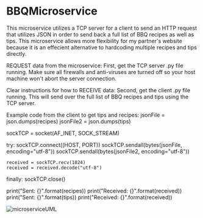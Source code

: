 # BBQMicroservice
This microservice utilizes a TCP server for a client to send an HTTP request that utilizes JSON in order to send back a full list of BBQ recipes as well as tips. This microservice allows more flexibility for my partner's website because it is an effecient alternative to hardcoding multiple recipes and tips directly.

REQUEST data from the microservice:
First, get the TCP server .py file running. Make sure all firewalls and anti-viruses are turned off so your host machine won't abort the server connection.

Clear instructions for how to RECEIVE data:
Second, get the client .py file running. This will send over the full list of BBQ recipes and tips using the TCP server.

Example code from the client to get tips and recipes:
jsonFile = json.dumps(recipes)
jsonFile2 = json.dumps(tips)

sockTCP = socket(AF_INET, SOCK_STREAM)

try:
    sockTCP.connect((HOST, PORT))
    sockTCP.sendall(bytes(jsonFile, encoding="utf-8"))
    sockTCP.sendall(bytes(jsonFile2, encoding="utf-8"))

    received = sockTCP.recv(1024)
    received = received.decode("utf-8")

finally:
    sockTCP.close()

print("Sent:     {}".format(recipes))
print("Received: {}".format(received))
print("Sent:     {}".format(tips))
print("Received: {}".format(received))

![microserviceUML](https://user-images.githubusercontent.com/77512059/220736364-07e798b2-e0d5-49f0-be0a-ff250f83c8b5.png)
